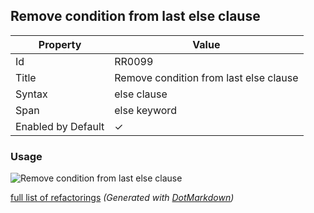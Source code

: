## Remove condition from last else clause

| Property           | Value                                  |
| ------------------ | -------------------------------------- |
| Id                 | RR0099                                 |
| Title              | Remove condition from last else clause |
| Syntax             | else clause                            |
| Span               | else keyword                           |
| Enabled by Default | &#x2713;                               |

### Usage

![Remove condition from last else clause](../../images/refactorings/RemoveConditionFromLastElse.png)

[full list of refactorings](Refactorings.md)
*\(Generated with [DotMarkdown](http://github.com/JosefPihrt/DotMarkdown)\)*